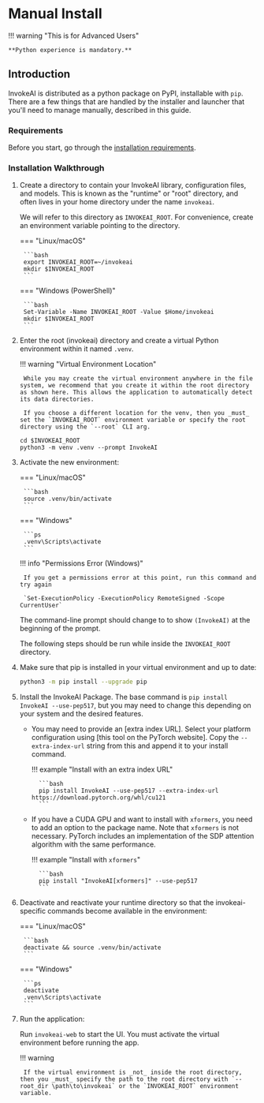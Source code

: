 # Manual Install

!!! warning "This is for Advanced Users"

    **Python experience is mandatory.**

## Introduction

InvokeAI is distributed as a python package on PyPI, installable with `pip`. There are a few things that are handled by the installer and launcher that you'll need to manage manually, described in this guide.

### Requirements

Before you start, go through the [installation requirements](./INSTALL_REQUIREMENTS.md).

### Installation Walkthrough

1. Create a directory to contain your InvokeAI library, configuration
    files, and models. This is known as the "runtime" or "root"
    directory, and often lives in your home directory under the name `invokeai`.

    We will refer to this directory as `INVOKEAI_ROOT`. For convenience, create an environment variable pointing to the directory.

    === "Linux/macOS"

        ```bash
        export INVOKEAI_ROOT=~/invokeai
        mkdir $INVOKEAI_ROOT
        ```

    === "Windows (PowerShell)"

        ```bash
        Set-Variable -Name INVOKEAI_ROOT -Value $Home/invokeai
        mkdir $INVOKEAI_ROOT
        ```

1. Enter the root (invokeai) directory and create a virtual Python environment within it named `.venv`.

    !!! warning "Virtual Environment Location"

        While you may create the virtual environment anywhere in the file system, we recommend that you create it within the root directory as shown here. This allows the application to automatically detect its data directories.

        If you choose a different location for the venv, then you _must_ set the `INVOKEAI_ROOT` environment variable or specify the root directory using the `--root` CLI arg.

    ```terminal
    cd $INVOKEAI_ROOT
    python3 -m venv .venv --prompt InvokeAI
    ```

1. Activate the new environment:

    === "Linux/macOS"

        ```bash
        source .venv/bin/activate
        ```

    === "Windows"

        ```ps
        .venv\Scripts\activate
        ```

    !!! info "Permissions Error (Windows)"

        If you get a permissions error at this point, run this command and try again

        `Set-ExecutionPolicy -ExecutionPolicy RemoteSigned -Scope CurrentUser`

    The command-line prompt should change to to show `(InvokeAI)` at the beginning of the prompt.

    The following steps should be run while inside the `INVOKEAI_ROOT` directory.

1. Make sure that pip is installed in your virtual environment and up to date:

    ```bash
    python3 -m pip install --upgrade pip
    ```

1. Install the InvokeAI Package. The base command is `pip install InvokeAI --use-pep517`, but you may need to change this depending on your system and the desired features.

    - You may need to provide an [extra index URL]. Select your platform configuration using [this tool on the PyTorch website]. Copy the `--extra-index-url` string from this and append it to your install command.

        !!! example "Install with an extra index URL"

            ```bash
            pip install InvokeAI --use-pep517 --extra-index-url https://download.pytorch.org/whl/cu121
            ```

    - If you have a CUDA GPU and want to install with `xformers`, you need to add an option to the package name. Note that `xformers` is not necessary. PyTorch includes an implementation of the SDP attention algorithm with the same performance.

        !!! example "Install with `xformers`"

            ```bash
            pip install "InvokeAI[xformers]" --use-pep517
            ```

1. Deactivate and reactivate your runtime directory so that the invokeai-specific commands become available in the environment:

    === "Linux/macOS"

        ```bash
        deactivate && source .venv/bin/activate
        ```

    === "Windows"

        ```ps
        deactivate
        .venv\Scripts\activate
        ```

1. Run the application:

    Run `invokeai-web` to start the UI. You must activate the virtual environment before running the app.

    !!! warning

        If the virtual environment is _not_ inside the root directory, then you _must_ specify the path to the root directory with `--root_dir \path\to\invokeai` or the `INVOKEAI_ROOT` environment variable.
